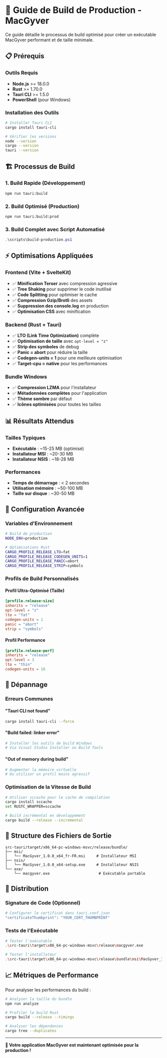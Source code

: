 # 🚀 Guide de Build de Production - MacGyver

Ce guide détaille le processus de build optimisé pour créer un exécutable MacGyver performant et de taille minimale.

## 📋 Prérequis

### Outils Requis
- **Node.js** >= 18.0.0
- **Rust** >= 1.70.0
- **Tauri CLI** >= 1.5.0
- **PowerShell** (pour Windows)

### Installation des Outils
```bash
# Installer Tauri CLI
cargo install tauri-cli

# Vérifier les versions
node --version
cargo --version
tauri --version
```

## 🏗️ Processus de Build

### 1. Build Rapide (Développement)
```bash
npm run tauri:build
```

### 2. Build Optimisé (Production)
```bash
npm run tauri:build:prod
```

### 3. Build Complet avec Script Automatisé
```powershell
.\scripts\build-production.ps1
```

## ⚡ Optimisations Appliquées

### Frontend (Vite + SvelteKit)
- ✅ **Minification Terser** avec compression agressive
- ✅ **Tree Shaking** pour supprimer le code inutilisé
- ✅ **Code Splitting** pour optimiser le cache
- ✅ **Compression Gzip/Brotli** des assets
- ✅ **Suppression des console.log** en production
- ✅ **Optimisation CSS** avec minification

### Backend (Rust + Tauri)
- ✅ **LTO (Link Time Optimization)** complète
- ✅ **Optimisation de taille** avec `opt-level = "z"`
- ✅ **Strip des symboles** de debug
- ✅ **Panic = abort** pour réduire la taille
- ✅ **Codegen-units = 1** pour une meilleure optimisation
- ✅ **Target-cpu = native** pour les performances

### Bundle Windows
- ✅ **Compression LZMA** pour l'installateur
- ✅ **Métadonnées complètes** pour l'application
- ✅ **Thème sombre** par défaut
- ✅ **Icônes optimisées** pour toutes les tailles

## 📊 Résultats Attendus

### Tailles Typiques
- **Exécutable** : ~15-25 MB (optimisé)
- **Installateur MSI** : ~20-30 MB
- **Installateur NSIS** : ~18-28 MB

### Performances
- **Temps de démarrage** : < 2 secondes
- **Utilisation mémoire** : ~50-100 MB
- **Taille sur disque** : ~30-50 MB

## 🔧 Configuration Avancée

### Variables d'Environnement
```bash
# Build de production
NODE_ENV=production

# Optimisations Rust
CARGO_PROFILE_RELEASE_LTO=fat
CARGO_PROFILE_RELEASE_CODEGEN_UNITS=1
CARGO_PROFILE_RELEASE_PANIC=abort
CARGO_PROFILE_RELEASE_STRIP=symbols
```

### Profils de Build Personnalisés

#### Profil Ultra-Optimisé (Taille)
```toml
[profile.release-size]
inherits = "release"
opt-level = "z"
lto = "fat"
codegen-units = 1
panic = "abort"
strip = "symbols"
```

#### Profil Performance
```toml
[profile.release-perf]
inherits = "release"
opt-level = 3
lto = "thin"
codegen-units = 16
```

## 🐛 Dépannage

### Erreurs Communes

#### "Tauri CLI not found"
```bash
cargo install tauri-cli --force
```

#### "Build failed: linker error"
```bash
# Installer les outils de build Windows
# Via Visual Studio Installer ou Build Tools
```

#### "Out of memory during build"
```bash
# Augmenter la mémoire virtuelle
# Ou utiliser un profil moins agressif
```

### Optimisation de la Vitesse de Build
```bash
# Utiliser sccache pour le cache de compilation
cargo install sccache
set RUSTC_WRAPPER=sccache

# Build incrémental en développement
cargo build --release --incremental
```

## 📁 Structure des Fichiers de Sortie

```
src-tauri/target/x86_64-pc-windows-msvc/release/bundle/
├── msi/
│   └── MacGyver_1.0.0_x64_fr-FR.msi     # Installateur MSI
├── nsis/
│   └── MacGyver_1.0.0_x64-setup.exe     # Installateur NSIS
└── exe/
    └── macgyver.exe                      # Exécutable portable
```

## 🚀 Distribution

### Signature de Code (Optionnel)
```bash
# Configurer le certificat dans tauri.conf.json
"certificateThumbprint": "YOUR_CERT_THUMBPRINT"
```

### Tests de l'Exécutable
```bash
# Tester l'exécutable
.\src-tauri\target\x86_64-pc-windows-msvc\release\macgyver.exe

# Tester l'installateur
.\src-tauri\target\x86_64-pc-windows-msvc\release\bundle\msi\MacGyver_1.0.0_x64_fr-FR.msi
```

## 📈 Métriques de Performance

Pour analyser les performances du build :

```bash
# Analyser la taille du bundle
npm run analyze

# Profiler le build Rust
cargo build --release --timings

# Analyser les dépendances
cargo tree --duplicates
```

---

**🎉 Votre application MacGyver est maintenant optimisée pour la production !**